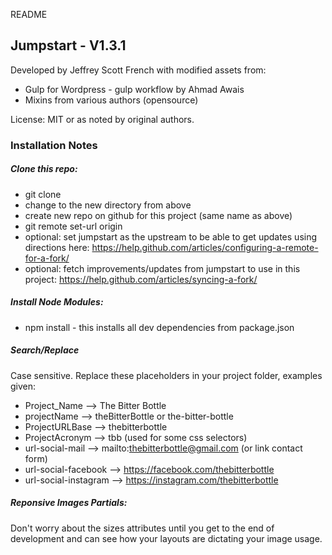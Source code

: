 README


## Jumpstart - V1.3.1

Developed by Jeffrey Scott French with modified assets from:
* Gulp for Wordpress - gulp workflow by Ahmad Awais
* Mixins from various authors (opensource)

License: MIT or as noted by original authors.




### Installation Notes


##### Clone this repo:
* git clone <this-repo> <new-name>
* change to the new directory from above
* create new repo on github for this project (same name as above)
* git remote set-url origin <new-repo-on-github>
* optional: set jumpstart as the upstream to be able to get updates using directions here: https://help.github.com/articles/configuring-a-remote-for-a-fork/
* optional: fetch improvements/updates from jumpstart to use in this project: https://help.github.com/articles/syncing-a-fork/


##### Install Node Modules:
* npm install - this installs all dev dependencies from package.json


##### Search/Replace
Case sensitive. Replace these placeholders in your project folder, examples given:
* Project_Name         --> The Bitter Bottle
* projectName          --> theBitterBottle or the-bitter-bottle
* ProjectURLBase       --> thebitterbottle
* ProjectAcronym       --> tbb (used for some css selectors)
* url-social-mail      --> mailto:thebitterbottle@gmail.com (or link contact form)
* url-social-facebook  --> https://facebook.com/thebitterbottle
* url-social-instagram --> https://instagram.com/thebitterbottle


##### Reponsive Images Partials:
Don't worry about the sizes attributes until you get to the end of development and can see how your layouts are dictating your image usage.